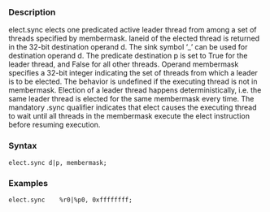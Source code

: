 ### Description

elect.sync elects one predicated active leader thread from among a set of threads specified by
membermask. laneid of the elected thread is returned in the 32-bit destination operand
d. The sink symbol ‘_’ can be used for destination operand d. The predicate destination
p is set to True for the leader thread, and False for all other threads.
Operand membermask specifies a 32-bit integer indicating the set of threads from which a leader
is to be elected. The behavior is undefined if the executing thread is not in membermask.
Election of a leader thread happens deterministically, i.e. the same leader thread is elected for
the same membermask every time.
The mandatory .sync qualifier indicates that elect causes the executing thread to wait until
all threads in the membermask execute the elect instruction before resuming execution.

### Syntax

```
elect.sync d|p, membermask;
```

### Examples

```
elect.sync    %r0|%p0, 0xffffffff;
```

